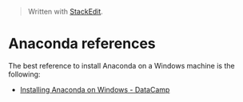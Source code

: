 


> Written with [StackEdit](https://stackedit.io/).
# Anaconda references

The best reference to install Anaconda on a Windows machine is the following:

- [Installing Anaconda on Windows - DataCamp](https://www.datacamp.com/community/tutorials/installing-anaconda-windows)

<!--stackedit_data:
eyJoaXN0b3J5IjpbLTM1ODYxNDY0NV19
-->